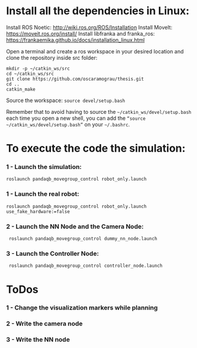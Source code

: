 # Install all the dependencies in Linux:
Install ROS Noetic: http://wiki.ros.org/ROS/Installation
Install MoveIt: https://moveit.ros.org/install/
Install libfranka and franka_ros: https://frankaemika.github.io/docs/installation_linux.html

Open a terminal and create a ros workspace in your desired location and clone the repository inside src folder:
```
mkdir -p ~/catkin_ws/src
cd ~/catkin_ws/src
git clone https://github.com/oscaramograu/thesis.git
cd ..
catkin_make
```

Source the workspace:
```source devel/setup.bash```

Remember that to avoid having to source the ```~/catkin_ws/devel/setup.bash``` each time you open a new shell, you can add the ```“source ~/catkin_ws/devel/setup.bash”``` on your ```~/.bashrc```.

# To execute the code the simulation:
### 1 - Launch the simulation:
```roslaunch pandaqb_movegroup_control robot_only.launch```

### 1 - Launch the real robot:
```roslaunch pandaqb_movegroup_control robot_only.launch use_fake_hardware:=false```

### 2 - Launch the NN Node and the Camera Node:
``` roslaunch pandaqb_movegroup_control dummy_nn_node.launch```

### 3 - Launch the Controller Node:
``` roslaunch pandaqb_movegroup_control controller_node.launch```

# ToDos
### 1 - Change the visualization markers while planning
### 2 - Write the camera node
### 3 - Write the NN node

